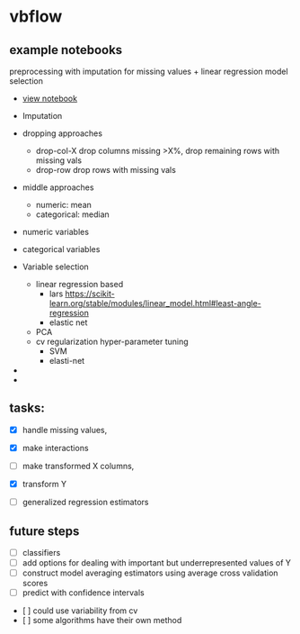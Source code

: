 # vbflow

## example notebooks
preprocessing with imputation for missing values + linear regression model selection 
 - [view notebook](https://nbviewer.jupyter.org/github/DouglasPatton/vbflow/blob/master/preprocess-lin-reg-model-finder.ipynb) 
 
 
 - Imputation
  - dropping approaches
     - drop-col-X  drop columns missing >X%, drop remaining rows with missing vals
     - drop-row drop rows with missing vals
  - middle approaches
     - numeric: mean
     - categorical: median
  - numeric variables

  - categorical variables
 
 - Variable selection
   - linear regression based
     - lars https://scikit-learn.org/stable/modules/linear_model.html#least-angle-regression
     - elastic net 
   - PCA
   - cv regularization hyper-parameter tuning
     - SVM
     - elasti-net
  - 
  
  - 
 
 
## tasks:

   - [x] handle missing values,  
   - [x] make interactions
   - [ ] make transformed X columns,
   - [x] transform Y
   - [ ] generalized regression estimators
   

   
   

   
## future steps
 - [ ] classifiers
 - [ ] add options for dealing with important but underrepresented values of Y
 - [ ] construct model averaging estimators using average cross validation scores
 - [ ] predict with confidence intervals 
  -    [ ] could use variability from cv
  -    [ ] some algorithms have their own method

   
